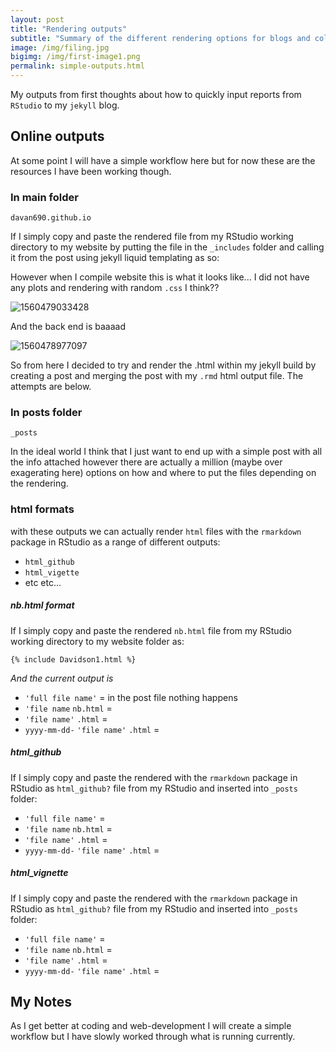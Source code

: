 ```yaml
---
layout: post
title: "Rendering outputs"
subtitle: "Summary of the different rendering options for blogs and collaborations"
image: /img/filing.jpg
bigimg: /img/first-image1.png
permalink: simple-outputs.html
---
```


My outputs from first thoughts about how to quickly input reports from `RStudio` to my `jekyll` blog. 

## Online outputs

At some point I will have a simple workflow here but for now these are the resources I have been working though.

### In main folder

`davan690.github.io`

If I simply copy and paste the rendered file from my RStudio working directory to my website by putting the file in the `_includes` folder and calling it from the post using jekyll liquid templating as so:

However when I compile website this is what it looks like... I did not have any plots and rendering with random `.css` I think??

![1560479033428](C:\GIT\davan690.github.io\img\no-plots-rmd.png)

And the back end is baaaad

![1560478977097](C:\GIT\davan690.github.io\img\tag-issues-render-md.png)

So from here I decided to try and render the .html within my jekyll build by creating a post and merging the post with my `.rmd` html output file. The attempts are below.

### In posts folder

`_posts`

In the ideal world I think that I just want to end up with a simple post with all the info attached however there are actually a million (maybe over exagerating here) options on how and where to put the files depending on the rendering.

### html formats

with these outputs we can actually render `html` files with the `rmarkdown` package in RStudio as a range of different outputs:

- `html_github`
- `html_vigette`
- etc etc...

##### nb.html format

If I simply copy and paste the rendered `nb.html` file from my RStudio working directory to my website folder as:

```{% include Davidson1.html %}```

*And the current output is*

- `'full file name'` = in the post file nothing happens
- `'file name` `nb.html` = 
- `'file name'` `.html` = 
- `yyyy-mm-dd-` `'file name'` `.html` = 

##### html_github

If I simply copy and paste the rendered with the `rmarkdown` package in RStudio as `html_github?` file from my RStudio and inserted into `_posts` folder:

- `'full file name'` = 
- `'file name` `nb.html` = 
- `'file name'` `.html` = 
- `yyyy-mm-dd-` `'file name'` `.html` = 

##### html_vignette

If I simply copy and paste the rendered with the `rmarkdown` package in RStudio as `html_github?` file from my RStudio and inserted into `_posts` folder:

- `'full file name'` = 
- `'file name` `nb.html` = 
- `'file name'` `.html` = 
- `yyyy-mm-dd-` `'file name'` `.html` = 



## My Notes

As I get better at coding and web-development I will create a simple workflow but I have slowly worked through what is running currently.